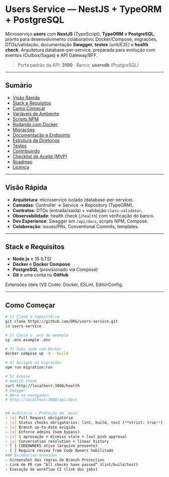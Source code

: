 # Users Service — NestJS + TypeORM + PostgreSQL

Microserviço **users** com **NestJS** (TypeScript), **TypeORM** e **PostgreSQL**, pronto para desenvolvimento colaborativo:
Docker/Compose, migrações, DTOs/validação, documentação **Swagger**, **testes** (unit/E2E) e **health check**. Arquitetura
database-per-service, preparada para evolução com eventos (Outbox/Sagas) e API Gateway/BFF.

> Porta padrão da API: **3100** · Banco: **usersdb** (PostgreSQL)

---

## Sumário

- [Visão Rápida](#visão-rápida)
- [Stack e Requisitos](#stack-e-requisitos)
- [Como Começar](#como-começar)
- [Variáveis de Ambiente](#variáveis-de-ambiente)
- [Scripts NPM](#scripts-npm)
- [Rodando com Docker](#rodando-com-docker)
- [Migrações](#migrações)
- [Documentação e Endpoints](#documentação-e-endpoints)
- [Estrutura de Diretórios](#estrutura-de-diretórios)
- [Testes](#testes)
- [Contribuindo](#contribuindo)
- [Checklist de Aceite (MVP)](#checklist-de-aceite-mvp)
- [Roadmap](#roadmap)
- [Licença](#licença)

---

## Visão Rápida

- **Arquitetura**: microserviço isolado (database-per-service).
- **Camadas**: Controller → Service → Repository (TypeORM).
- **Contratos**: DTOs (entrada/saída) + validação `class-validator`.
- **Observabilidade**: health check (`/health`) com verificação do banco.
- **Dev Experience**: Swagger em `/api/docs`, scripts NPM, Compose.
- **Colaboração**: issues/PRs, Conventional Commits, templates.

---

## Stack e Requisitos

- **Node.js** ≥ 18 (LTS)
- **Docker** e **Docker Compose**
- **PostgreSQL** (provisionado via Compose)
- **Git** e uma conta no **GitHub**

Extensões úteis (VS Code): Docker, ESLint, EditorConfig.

---

## Como Começar

```bash
# 1) Clone o repositório
git clone https://github.com/ORG/users-service.git
cd users-service

# 2) Copie o .env de exemplo
cp .env.example .env

# 3) Suba tudo com Docker
docker compose up -d --build

# 4) Aplique as migrações
npm run migration:run

# 5) Acesse
# Health check
curl http://localhost:3000/health
# Swagger
# Abra no navegador:
# http://localhost:3000/api/docs


## Auditoria — Proteção da `main`
- [x] Pull Request obrigatório
- [x] Status checks obrigatórios: lint, build, test (**strict: true**)
- [x] Branch up-to-date exigida
- [x] Enforce admins (sem bypass)
- [x] 1 aprovação + dismiss stale + last push approval
- [x] Conversation resolution + linear history
- [ ] CODEOWNERS ativo (arquivo presente)
- [ ] Require review from Code Owners habilitado
### Evidências anexadas
- Screenshot das regras de Branch Protection
- Link de PR com “All checks have passed” (lint/build/test)
- Execução do workflow CI (link dos jobs)
